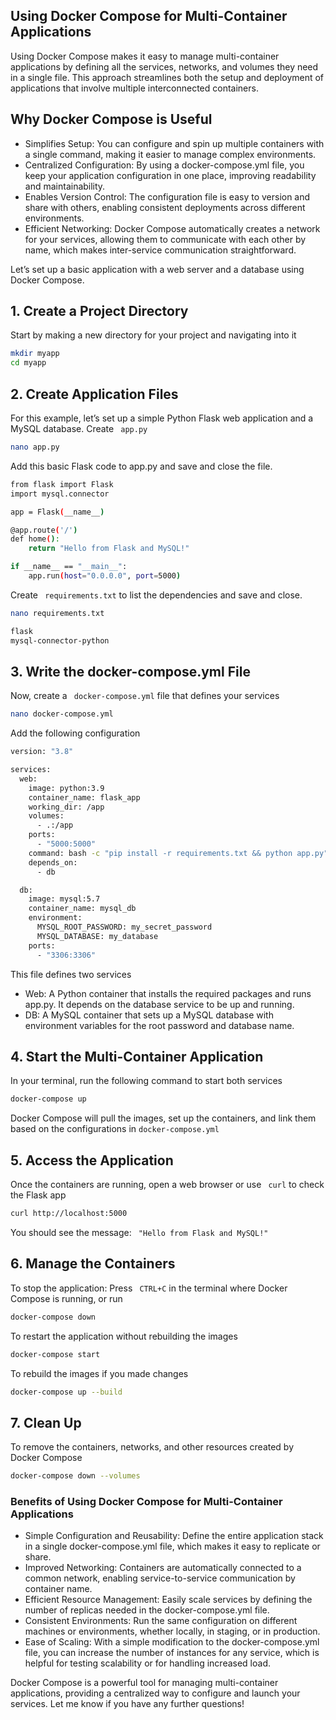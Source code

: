 ## Using Docker Compose for Multi-Container Applications
Using Docker Compose makes it easy to manage multi-container applications by defining all the services, networks, and volumes they need in a single file. This approach streamlines both the setup and deployment of applications that involve multiple interconnected containers.

## Why Docker Compose is Useful
- Simplifies Setup: You can configure and spin up multiple containers with a single command, making it easier to manage complex environments.
- Centralized Configuration: By using a docker-compose.yml file, you keep your application configuration in one place, improving readability and maintainability.
- Enables Version Control: The configuration file is easy to version and share with others, enabling consistent deployments across different environments.
- Efficient Networking: Docker Compose automatically creates a network for your services, allowing them to communicate with each other by name, which makes inter-service communication straightforward.

Let’s set up a basic application with a web server and a database using Docker Compose.


##  1. Create a Project Directory

Start by making a new directory for your project and navigating into it
```bash 
mkdir myapp
cd myapp
```


## 2. Create Application Files

For this example, let’s set up a simple Python Flask web application and a MySQL database.
Create ``` app.py```
```bash 
nano app.py
```

Add this basic Flask code to app.py and save and close the file.
```bash 
from flask import Flask
import mysql.connector

app = Flask(__name__)

@app.route('/')
def home():
    return "Hello from Flask and MySQL!"

if __name__ == "__main__":
    app.run(host="0.0.0.0", port=5000)
```

Create ``` requirements.txt``` to list the dependencies and save and close.
```bash 
nano requirements.txt
```

```bash 
flask
mysql-connector-python
```


## 3. Write the docker-compose.yml File

Now, create a ``` docker-compose.yml``` file that defines your services
```bash 
nano docker-compose.yml
```

Add the following configuration
```bash 
version: "3.8"

services:
  web:
    image: python:3.9
    container_name: flask_app
    working_dir: /app
    volumes:
      - .:/app
    ports:
      - "5000:5000"
    command: bash -c "pip install -r requirements.txt && python app.py"
    depends_on:
      - db

  db:
    image: mysql:5.7
    container_name: mysql_db
    environment:
      MYSQL_ROOT_PASSWORD: my_secret_password
      MYSQL_DATABASE: my_database
    ports:
      - "3306:3306"
```

This file defines two services
- Web: A Python container that installs the required packages and runs app.py. It depends on the database service to be up and running.
- DB: A MySQL container that sets up a MySQL database with environment variables for the root password and database name.


## 4. Start the Multi-Container Application

In your terminal, run the following command to start both services
```bash 
docker-compose up
```
Docker Compose will pull the images, set up the containers, and link them based on the configurations in ``` docker-compose.yml ```


## 5. Access the Application

Once the containers are running, open a web browser or use ``` curl``` to check the Flask app
```bash 
curl http://localhost:5000
```
You should see the message: ``` "Hello from Flask and MySQL!"```


## 6. Manage the Containers

To stop the application: Press ``` CTRL+C``` in the terminal where Docker Compose is running, or run
```bash 
docker-compose down
```

To restart the application without rebuilding the images
```bash 
docker-compose start
```

To rebuild the images if you made changes
```bash 
docker-compose up --build
```


## 7. Clean Up
To remove the containers, networks, and other resources created by Docker Compose
```bash
docker-compose down --volumes
```


### Benefits of Using Docker Compose for Multi-Container Applications
- Simple Configuration and Reusability: Define the entire application stack in a single docker-compose.yml file, which makes it easy to replicate or share.
- Improved Networking: Containers are automatically connected to a common network, enabling service-to-service communication by container name.
- Efficient Resource Management: Easily scale services by defining the number of replicas needed in the docker-compose.yml file.
- Consistent Environments: Run the same configuration on different machines or environments, whether locally, in staging, or in production.
- Ease of Scaling: With a simple modification to the docker-compose.yml file, you can increase the number of instances for any service, which is helpful for testing scalability or for handling increased load.

Docker Compose is a powerful tool for managing multi-container applications, providing a centralized way to configure and launch your services. Let me know if you have any further questions!